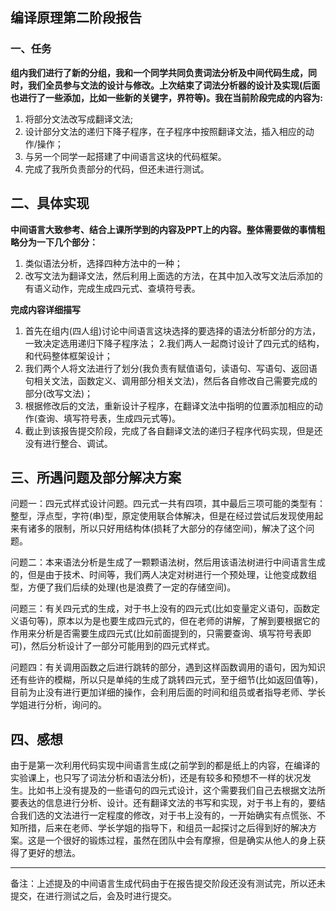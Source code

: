 
## 编译原理第二阶段报告 ##
### 一、任务 ###

**组内我们进行了新的分组，我和一个同学共同负责词法分析及中间代码生成，同时，我们全员参与文法的设计与修改。上次结束了词法分析器的设计及实现(后面也进行了一些添加，比如一些新的关键字，界符等)。我在当前阶段完成的内容为:**

1. 将部分文法改写成翻译文法;
2. 设计部分文法的递归下降子程序，在子程序中按照翻译文法，插入相应的动作/操作；
3. 与另一个同学一起搭建了中间语言这块的代码框架。
4. 完成了我所负责部分的代码，但还未进行测试。
## 二、具体实现
**中间语言大致参考、结合上课所学到的内容及PPT上的内容。整体需要做的事情粗略分为一下几个部分：**

1. 类似语法分析，选择四种方法中的一种；
2. 改写文法为翻译文法，然后利用上面选的方法，在其中加入改写文法后添加的有语义动作，完成生成四元式、查填符号表。 

**完成内容详细描写**

1. 首先在组内(四人组)讨论中间语言这块选择的要选择的语法分析部分的方法，一致决定选用递归下降子程序法；
2.我们两人一起商讨设计了四元式的结构，和代码整体框架设计； 
3. 我们两个人将文法进行了划分(我负责有赋值语句，读语句、写语句、返回语句相关文法，函数定义、调用部分相关文法)，然后各自修改自己需要完成的部分(改写文法)； 
4. 根据修改后的文法，重新设计子程序，在翻译文法中指明的位置添加相应的动作(查询、填写符号表，生成四元式等)。
5. 截止到该报告提交阶段，完成了各自翻译文法的递归子程序代码实现，但是还没有进行整合、调试。

## 三、所遇问题及部分解决方案

问题一：四元式样式设计问题。四元式一共有四项，其中最后三项可能的类型有：整型，浮点型，字符(串)型，原定使用联合体解决，但是在经过尝试后发现使用起来有诸多的限制，所以只好用结构体(损耗了大部分的存储空间)，解决了这个问题。

问题二：本来语法分析是生成了一颗颗语法树，然后用该语法树进行中间语言生成的，但是由于技术、时间等，我们两人决定对树进行一个预处理，让他变成数组型，方便了我们后续的处理(也是浪费了一定的存储空间)。

问题三：有关四元式的生成，对于书上没有的四元式(比如变量定义语句，函数定义语句等)，原本以为是也要生成四元式的，但在老师的讲解，了解到要根据它的作用来分析是否需要生成四元式(比如前面提到的，只需要查询、填写符号表即可)，然后分析设计了一部分可能用到的四元式样式。

问题四：有关调用函数之后进行跳转的部分，遇到这样函数调用的语句，因为知识还有些许的模糊，所以只是单纯的生成了跳转四元式，至于细节(比如返回值等)，目前为止没有进行更加详细的操作，会利用后面的时间和组员或者指导老师、学长学姐进行分析，询问的。

## 四、感想
由于是第一次利用代码实现中间语言生成(之前学到的都是纸上的内容，在编译的实验课上，也只写了词法分析和语法分析)，还是有较多和预想不一样的状况发生。比如书上没有提及的一些语句的四元式设计，这个需要我们自己去根据文法所要表达的信息进行分析、设计。还有翻译文法的书写和实现，对于书上有的，要结合我们选的文法进行一定程度的修改，对于书上没有的，一开始确实有点慌张、不知所措，后来在老师、学长学姐的指导下，和组员一起探讨之后得到好的解决方案。这是一个很好的锻炼过程，虽然在团队中会有摩擦，但是确实从他人的身上获得了更好的想法。

---
备注：上述提及的中间语言生成代码由于在报告提交阶段还没有测试完，所以还未提交，在进行测试之后，会及时进行提交。
